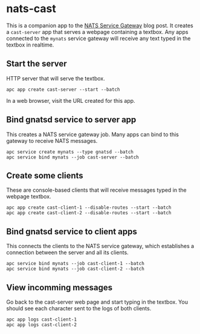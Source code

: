 # nats-cast

This is a companion app to the [NATS Service Gateway] blog post. It creates a
`cast-server` app that serves a webpage containing a textbox. Any apps connected
to the `mynats` service gateway will receive any text typed in the textbox in
realtime.

## Start the server

HTTP server that will serve the textbox.

```
apc app create cast-server --start --batch
```

In a web browser, visit the URL created for this app.

## Bind gnatsd service to server app

This creates a NATS service gateway job. Many apps can bind to this gateway to
receive NATS messages.

```
apc service create mynats --type gnatsd --batch
apc service bind mynats --job cast-server --batch
```

## Create some clients

These are console-based clients that will receive messages typed in the webpage
textbox.

```
apc app create cast-client-1 --disable-routes --start --batch
apc app create cast-client-2 --disable-routes --start --batch
```

## Bind gnatsd service to client apps

This connects the clients to the NATS service gateway, which establishes a
connection between the server and all its clients.

```
apc service bind mynats --job cast-client-1 --batch
apc service bind mynats --job cast-client-2 --batch
```

## View incomming messages

Go back to the cast-server web page and start typing in the textbox. You should
see each character sent to the logs of both clients.

```
apc app logs cast-client-1
apc app logs cast-client-2
```

[NATS Service Gateway]: http://nats.io/blog/nats-service-gateway

